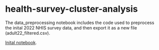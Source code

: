 # health-survey-cluster-analysis


The data_preprocessing notebook includes the code used to preprocess the inital 2022 NHIS survey data, and then export it as a new file (adult22_filtered.csv).

[Inital notebook](https://github.com/Cstan1987stat/health-survey-cluster-analysis/blob/main/notebooks/data_preprocessing.ipynb).

 
